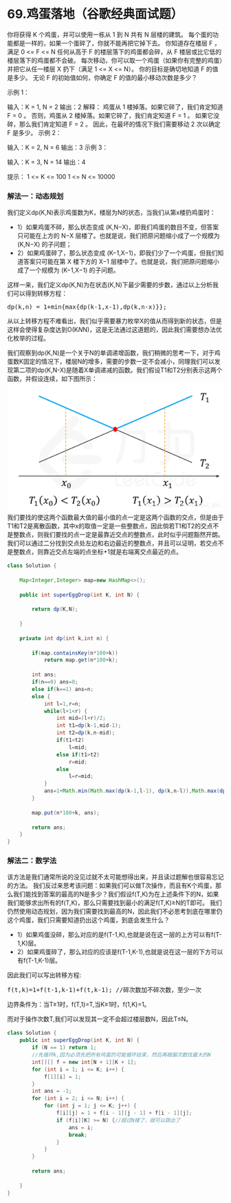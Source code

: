 # 69.鸡蛋落地（谷歌经典面试题）
你将获得 K 个鸡蛋，并可以使用一栋从 1 到 N  共有 N 层楼的建筑。
每个蛋的功能都是一样的，如果一个蛋碎了，你就不能再把它掉下去。
你知道存在楼层 F ，满足 0 <= F <= N 任何从高于 F 的楼层落下的鸡蛋都会碎，从 F 楼层或比它低的楼层落下的鸡蛋都不会破。
每次移动，你可以取一个鸡蛋（如果你有完整的鸡蛋）并把它从任一楼层 X 扔下（满足 1 <= X <= N）。
你的目标是确切地知道 F 的值是多少。
无论 F 的初始值如何，你确定 F 的值的最小移动次数是多少？

示例 1：

输入：K = 1, N = 2
输出：2
解释：
鸡蛋从 1 楼掉落。如果它碎了，我们肯定知道 F = 0 。
否则，鸡蛋从 2 楼掉落。如果它碎了，我们肯定知道 F = 1 。
如果它没碎，那么我们肯定知道 F = 2 。
因此，在最坏的情况下我们需要移动 2 次以确定 F 是多少。
示例 2：

输入：K = 2, N = 6
输出：3
示例 3：

输入：K = 3, N = 14
输出：4


提示：
1 <= K <= 100
1 <= N <= 10000

### 解法一：动态规划
我们定义dp(K,N)表示鸡蛋数为K，楼层为N的状态，当我们从第x楼扔鸡蛋时：
- 1）如果鸡蛋不碎，那么状态变成 (K,N−X)，即我们鸡蛋的数目不变，但答案只可能在上方的 N−X 层楼了。也就是说，我们把原问题缩小成了一个规模为 (K,N−X) 的子问题；
- 2）如果鸡蛋碎了，那么状态变成 (K−1,X−1)，即我们少了一个鸡蛋，但我们知道答案只可能在第 X 楼下方的 X−1 层楼中了。也就是说，我们把原问题缩小成了一个规模为 (K−1,X−1) 的子问题。

这样一来，我们定义dp(K,N)为在状态(K,N)下最少需要的步数，通过以上分析我们可以得到转移方程：
<pre>dp(k,n) = 1+min{max{dp(k-1,x-1),dp(k,n-x)}};</pre>

从以上转移方程不难看出，我们似乎需要暴力枚举X的值从而得到新的状态，但是这样会使得复杂度达到O(K*N*N)，这是无法通过这道题的，因此我们需要想办法优化枚举的过程。

我们观察到dp(K,N)是一个关于N的单调递增函数，我们稍微的思考一下，对于鸡蛋数K固定的情况下，楼层N的增多，需要的步数一定不会减小，同理我们可以发现第二项的dp(K,N-X)是随着X单调递减的函数。我们假设T1和T2分别表示这两个函数，并假设连续，如下图所示：
<img src="../images/鸡蛋落地.png"><br>
我们要找的使这两个函数最大值的最小值的点一定是这两个函数的交点，但是由于T1和T2是离散函数，其中x的取值一定是一些整数点，因此倘若T1和T2的交点不是整数点，则我们要找的点一定是最靠近交点的整数点，此时似乎问题豁然开朗。我们可以通过二分找到交点处左边和右边最近的整数点，并且可以证明，若交点不是整数点，则靠近交点左端的点坐标+1就是右端离交点最近的点。

````java
class Solution {
	
	Map<Integer,Integer> map=new HashMap<>();
	
    public int superEggDrop(int K, int N) {
    	
    	return dp(K,N);
    	
    }
    
    private int dp(int k,int n) {
    	
    	if(map.containsKey(n*100+k))
    		return map.get(n*100+k);
    	
    	int ans;
    	if(n==0) ans=0;
    	else if(k==1) ans=n;
    	else {
    		int l=1,r=n;
    		while(l+1<r) {
    			int mid=(l+r)/2;
    			int t1=dp(k-1,mid-1);
    			int t2=dp(k,n-mid);
    			if(t1<t2)
    				l=mid;
    			else if(t1>t2)
    				r=mid;
    			else
    				l=r=mid;
    		}
    		ans=1+Math.min(Math.max(dp(k-1,l-1), dp(k,n-l)),Math.max(dp(k-1,r-1), dp(k,n-r)));
    	}
    	
    	map.put(n*100+k, ans);
    	
    	return ans;
    }
}
````


### 解法二：数学法
该方法是我们通常所说的没见过就不太可能想得出来，并且读过题解也很容易忘记的方法。
我们反过来思考该问题：如果我们可以做T次操作，而且有K个鸡蛋，那么我们能找到答案的最高的N是多少？我们假设f(T,K)为在上述条件下的N，如果我们能够求出所有的f(T,K)，那么只需要找到最小的满足f(T,K)≥N的T即可。
我们仍然使用动态规划，因为我们需要找到最高的N，因此我们不必思考到底在哪里仍这个鸡蛋，我们只需要知道扔出这个鸡蛋，到底会发生什么？

- 1）如果鸡蛋没碎，那么对应的是f(T-1,K),也就是说在这一层的上方可以有f(T-1,K)层。
- 2）如果鸡蛋碎了，那么对应的应该是f(T-1,K-1),也就是说在这一层的下方可以有f(T-1,K-1)层。

因此我们可以写出转移方程:
<pre>
f(t,k)=1+f(t-1,k-1)+f(t,k-1); //碎次数加不碎次数，至少一次
</pre>
边界条件为：当T≥1时，f(T,1)=T,当K≥1时，f(1,K)=1。

而对于操作次数T,我们可以发现其一定不会超过楼层数N，因此T≤N。
````java
class Solution {
    public int superEggDrop(int K, int N) {
        if (N == 1) return 1;
        //先循环k,因为必须先把所有鸡蛋的可能循环结束，然后再根据次数找最大的N
        int[][] f = new int[N + 1][K + 1];
        for (int i = 1; i <= K; i++) {
            f[1][i] = 1;
        }
        int ans = -1;
        for (int i = 2; i <= N; i++) {
            for (int j = 1; j <= K; j++) {
                f[i][j] = 1 + f[i - 1][j - 1] + f[i - 1][j];
                if (f[i][K] >= N) {//超过N楼了，就可以跳出了
                    ans = i;
                    break;
                }
            }
        }

        return ans;

    }
}
````
